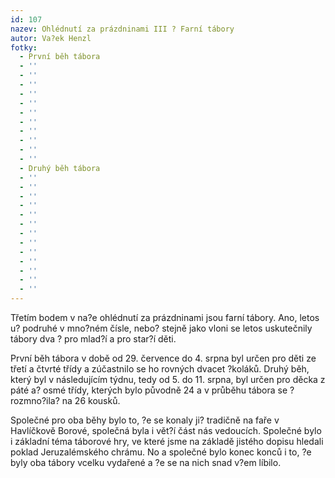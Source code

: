 ```yaml
---
id: 107
nazev: Ohlédnutí za prázdninami III ? Farní tábory
autor: Va?ek Henzl
fotky:
  - První běh tábora
  - ''
  - ''
  - ''
  - ''
  - ''
  - ''
  - ''
  - ''
  - ''
  - ''
  - ''
  - Druhý běh tábora
  - ''
  - ''
  - ''
  - ''
  - ''
  - ''
  - ''
  - ''
  - ''
  - ''
  - ''
  - ''
  - ''
---
```

Třetím bodem v na?e ohlédnutí za prázdninami jsou farní tábory. Ano, letos u? podruhé v mno?ném čísle, nebo? stejně jako vloni se letos uskutečnily tábory dva ? pro mlad?í a pro star?í děti. <p>
První běh tábora v době od 29. července do 4. srpna byl určen pro děti ze třetí a čtvrté třídy a zúčastnilo se ho rovných dvacet ?koláků. Druhý běh, který byl v následujícím týdnu, tedy od 5. do 11. srpna, byl určen pro děcka z páté a? osmé třídy, kterých bylo původně 24 a v průběhu tábora se ?rozmno?ila? na 26 kousků.</p><p>
Společné pro oba běhy bylo to, ?e se konaly ji? tradičně na faře v Havlíčkově Borové, společná byla i vět?í část nás vedoucích. Společné bylo i základní téma táborové hry, ve které jsme na základě jistého dopisu hledali poklad Jeruzalémského chrámu. No a společné bylo konec konců i to, ?e byly oba tábory vcelku vydařené a ?e se na nich snad v?em líbilo.</p><p>
